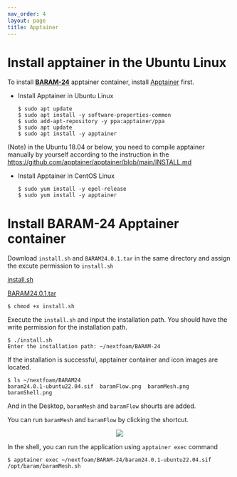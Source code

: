 ```yaml
---
nav_order: 4
layout: page
title: Apptainer
---
```


# Install apptainer in the Ubuntu Linux

To install [**BARAM-24**](https://baramcfd.org) apptainer container, install [Apptainer](https://apptainer.org/) first.

- Install Apptainer in Ubuntu Linux
    ```
    $ sudo apt update
    $ sudo apt install -y software-properties-common
    $ sudo add-apt-repository -y ppa:apptainer/ppa
    $ sudo apt update
    $ sudo apt install -y apptainer
    ```

(Note) in the Ubuntu 18.04 or below, you need to compile apptainer manually by yourself according to the instruction in the https://github.com/apptainer/apptainer/blob/main/INSTALL.md

- Install Apptainer in CentOS Linux
    ```
    $ sudo yum install -y epel-release
    $ sudo yum install -y apptainer
    ```

# Install BARAM-24 Apptainer container

Download `install.sh` and `BARAM24.0.1.tar` in the same directory and assign the excute permission to `install.sh`

[install.sh](https://drive.google.com/file/d/1TpdMS6-46aV4Iwx5Ab7FypWiiOYHkLiC/view?usp=sharing)

[BARAM24.0.1.tar](https://drive.google.com/file/d/1VgU-XnPKYDr6JGAYo_OU1RzIdPf_dCTQ/view?usp=sharing)

```
$ chmod +x install.sh
```

Execute the `install.sh` and input the installation path. You should have the write permission for the installation path.

```
$ ./install.sh
Enter the installation path: ~/nextfoam/BARAM-24
```
If the installation is successful, apptainer container and icon images are located.
```
$ ls ~/nextfoam/BARAM24
baram24.0.1-ubuntu22.04.sif  baramFlow.png  baramMesh.png baramShell.png
```
And in the Desktop, `baramMesh` and `baramFlow` shourts are added.

You can run `baramMesh` and `baramFlow` by clicking the shortcut.

<p align='center'>
    <img src="https://github.com/nextfoam/baram-pages/raw/main/screenshots/ApptainerImage.png"><br>
</p>

In the shell, you can run the application using `apptainer exec` command
```
$ apptainer exec ~/nextfoam/BARAM-24/baram24.0.1-ubuntu22.04.sif /opt/baram/baramMesh.sh
```